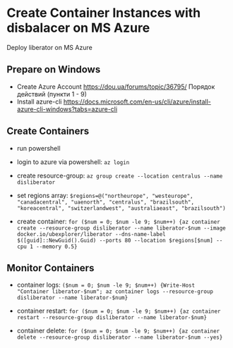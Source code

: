 # Create Container Instances with disbalacer on MS Azure
Deploy liberator on MS Azure

## Prepare on Windows
- Create Azure Account https://dou.ua/forums/topic/36795/ Порядок действий (пункти 1 - 9)
- Install azure-cli https://docs.microsoft.com/en-us/cli/azure/install-azure-cli-windows?tabs=azure-cli


## Create Containers
- run powershell

- login to azure via powershell:
`az login`

- create resource-group:
`az group create --location centralus --name disliberator`

- set regions array:
`$regions=@("northeurope", "westeurope", "canadacentral", "uaenorth", "centralus", "brazilsouth", "koreacentral", "switzerlandwest", "australiaeast", "brazilsouth")`

- create container:
`for ($num = 0; $num -le 9; $num++) {az container create --resource-group disliberator --name liberator-$num --image docker.io/ubexplorer/liberator --dns-name-label $([guid]::NewGuid().Guid) --ports 80 --location $regions[$num] --cpu 1 --memory 0.5}`


## Monitor Containers

- container logs:
 `($num = 0; $num -le 9; $num++) {Write-Host "Container liberator-$num"; az container logs --resource-group disliberator --name liberator-$num}`

- container restart:
`for ($num = 0; $num -le 9; $num++) {az container restart --resource-group disliberator --name liberator-$num}`

- container delete:
`for ($num = 0; $num -le 9; $num++) {az container delete --resource-group disliberator --name liberator-$num --yes}`
